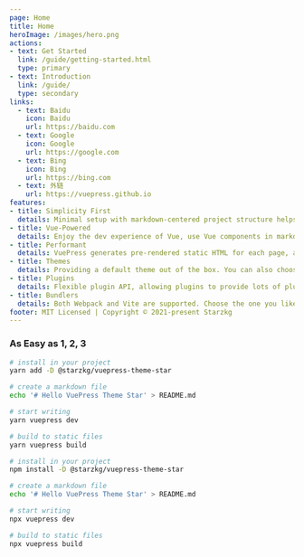 ```yaml
---
page: Home
title: Home
heroImage: /images/hero.png
actions:
- text: Get Started
  link: /guide/getting-started.html
  type: primary
- text: Introduction
  link: /guide/
  type: secondary
links:
  - text: Baidu
    icon: Baidu
    url: https://baidu.com
  - text: Google
    icon: Google
    url: https://google.com
  - text: Bing
    icon: Bing
    url: https://bing.com
  - text: 外链
    url: https://vuepress.github.io
features:
- title: Simplicity First
  details: Minimal setup with markdown-centered project structure helps you focus on writing.
- title: Vue-Powered
  details: Enjoy the dev experience of Vue, use Vue components in markdown, and develop custom themes with Vue.
- title: Performant
  details: VuePress generates pre-rendered static HTML for each page, and runs as an SPA once a page is loaded.
- title: Themes
  details: Providing a default theme out of the box. You can also choose a community theme or create your own one.
- title: Plugins
  details: Flexible plugin API, allowing plugins to provide lots of plug-and-play features for your site.
- title: Bundlers
  details: Both Webpack and Vite are supported. Choose the one you like!
footer: MIT Licensed | Copyright © 2021-present Starzkg
---
```

### As Easy as 1, 2, 3

<CodeGroup>
  <CodeGroupItem title="YARN" active>

```bash
# install in your project
yarn add -D @starzkg/vuepress-theme-star

# create a markdown file
echo '# Hello VuePress Theme Star' > README.md

# start writing
yarn vuepress dev

# build to static files
yarn vuepress build
```

  </CodeGroupItem>

  <CodeGroupItem title="NPM">

```bash
# install in your project
npm install -D @starzkg/vuepress-theme-star

# create a markdown file
echo '# Hello VuePress Theme Star' > README.md

# start writing
npx vuepress dev

# build to static files
npx vuepress build
```

  </CodeGroupItem>
</CodeGroup>
